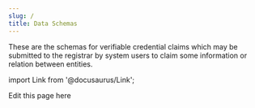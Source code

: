 ```yaml
---
slug: /
title: Data Schemas
---
```


These are the schemas for verifiable credential claims which may be submitted to the registrar by system users to claim some information or relation between entities. 

import Link from '@docusaurus/Link';

<Link href="https://hedgedoc.nqminds.com/git/nqminds/nist-brski/contents/packages/docusaurus/docs/schemas/1-schemas.md">Edit this page here</Link>
